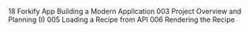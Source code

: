 18 Forkify App Building a Modern Application
003 Project Overview and Planning (I)
005 Loading a Recipe from API
006 Rendering the Recipe